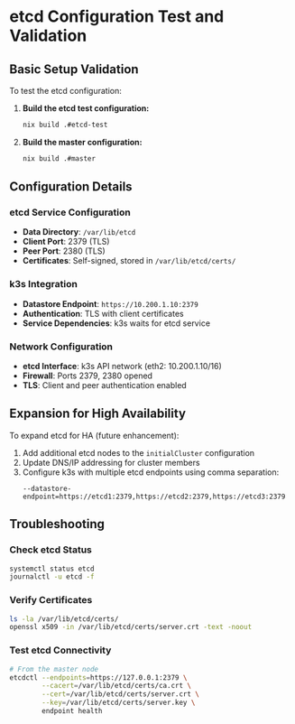 # etcd Configuration Test and Validation

## Basic Setup Validation

To test the etcd configuration:

1. **Build the etcd test configuration:**
   ```bash
   nix build .#etcd-test
   ```

2. **Build the master configuration:**
   ```bash
   nix build .#master
   ```

## Configuration Details

### etcd Service Configuration
- **Data Directory**: `/var/lib/etcd`
- **Client Port**: 2379 (TLS)
- **Peer Port**: 2380 (TLS)
- **Certificates**: Self-signed, stored in `/var/lib/etcd/certs/`

### k3s Integration
- **Datastore Endpoint**: `https://10.200.1.10:2379`
- **Authentication**: TLS with client certificates
- **Service Dependencies**: k3s waits for etcd service

### Network Configuration
- **etcd Interface**: k3s API network (eth2: 10.200.1.10/16)
- **Firewall**: Ports 2379, 2380 opened
- **TLS**: Client and peer authentication enabled

## Expansion for High Availability

To expand etcd for HA (future enhancement):

1. Add additional etcd nodes to the `initialCluster` configuration
2. Update DNS/IP addressing for cluster members
3. Configure k3s with multiple etcd endpoints using comma separation:
   ```
   --datastore-endpoint=https://etcd1:2379,https://etcd2:2379,https://etcd3:2379
   ```

## Troubleshooting

### Check etcd Status
```bash
systemctl status etcd
journalctl -u etcd -f
```

### Verify Certificates
```bash
ls -la /var/lib/etcd/certs/
openssl x509 -in /var/lib/etcd/certs/server.crt -text -noout
```

### Test etcd Connectivity
```bash
# From the master node
etcdctl --endpoints=https://127.0.0.1:2379 \
        --cacert=/var/lib/etcd/certs/ca.crt \
        --cert=/var/lib/etcd/certs/server.crt \
        --key=/var/lib/etcd/certs/server.key \
        endpoint health
```